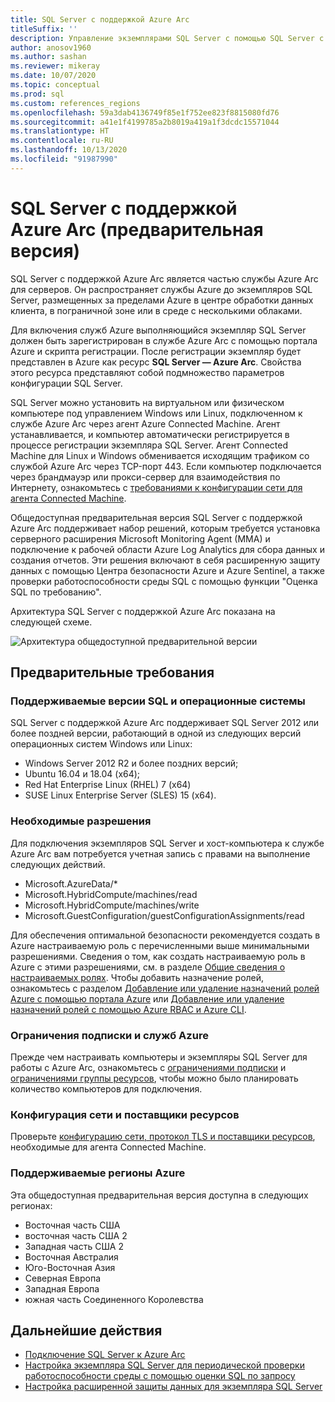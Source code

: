 ```yaml
---
title: SQL Server с поддержкой Azure Arc
titleSuffix: ''
description: Управление экземплярами SQL Server с помощью SQL Server с поддержкой Azure Arc
author: anosov1960
ms.author: sashan
ms.reviewer: mikeray
ms.date: 10/07/2020
ms.topic: conceptual
ms.prod: sql
ms.custom: references_regions
ms.openlocfilehash: 59a3dab4136749f85e1f752ee823f8815080fd76
ms.sourcegitcommit: a41e1f4199785a2b8019a419a1f3dcdc15571044
ms.translationtype: HT
ms.contentlocale: ru-RU
ms.lasthandoff: 10/13/2020
ms.locfileid: "91987990"
---
```

# <a name="azure-arc-enabled-sql-server-preview"></a>SQL Server с поддержкой Azure Arc (предварительная версия)

SQL Server с поддержкой Azure Arc является частью службы Azure Arc для серверов. Он распространяет службы Azure до экземпляров SQL Server, размещенных за пределами Azure в центре обработки данных клиента, в пограничной зоне или в среде с несколькими облаками.

Для включения служб Azure выполняющийся экземпляр SQL Server должен быть зарегистрирован в службе Azure Arc с помощью портала Azure и скрипта регистрации. После регистрации экземпляр будет представлен в Azure как ресурс __SQL Server — Azure Arc__. Свойства этого ресурса представляют собой подмножество параметров конфигурации SQL Server.

SQL Server можно установить на виртуальном или физическом компьютере под управлением Windows или Linux, подключенном к службе Azure Arc через агент Azure Connected Machine. Агент устанавливается, и компьютер автоматически регистрируется в процессе регистрации экземпляра SQL Server. Агент Connected Machine для Linux и Windows обменивается исходящим трафиком со службой Azure Arc через TCP-порт 443. Если компьютер подключается через брандмауэр или прокси-сервер для взаимодействия по Интернету, ознакомьтесь с [требованиями к конфигурации сети для агента Connected Machine](/azure/azure-arc/servers/agent-overview#prerequisites).

Общедоступная предварительная версия SQL Server с поддержкой Azure Arc поддерживает набор решений, которым требуется установка серверного расширения Microsoft Monitoring Agent (MMA) и подключение к рабочей области Azure Log Analytics для сбора данных и создания отчетов. Эти решения включают в себя расширенную защиту данных с помощью Центра безопасности Azure и Azure Sentinel, а также проверки работоспособности среды SQL с помощью функции "Оценка SQL по требованию".

Архитектура SQL Server с поддержкой Azure Arc показана на следующей схеме.

![Архитектура общедоступной предварительной версии](media/overview/pubic-preview-architecture.png)

## <a name="prerequisites"></a>Предварительные требования

### <a name="supported-sql-versions-and-operating-systems"></a>Поддерживаемые версии SQL и операционные системы

SQL Server с поддержкой Azure Arc поддерживает SQL Server 2012 или более поздней версии, работающий в одной из следующих версий операционных систем Windows или Linux:

- Windows Server 2012 R2 и более поздних версий;
- Ubuntu 16.04 и 18.04 (x64);
- Red Hat Enterprise Linux (RHEL) 7 (x64) 
- SUSE Linux Enterprise Server (SLES) 15 (x64).

### <a name="required-permissions"></a>Необходимые разрешения

Для подключения экземпляров SQL Server и хост-компьютера к службе Azure Arc вам потребуется учетная запись с правами на выполнение следующих действий.
   * Microsoft.AzureData/*
   * Microsoft.HybridCompute/machines/read
   * Microsoft.HybridCompute/machines/write
   * Microsoft.GuestConfiguration/guestConfigurationAssignments/read

Для обеспечения оптимальной безопасности рекомендуется создать в Azure настраиваемую роль с перечисленными выше минимальными разрешениями. Сведения о том, как создать настраиваемую роль в Azure с этими разрешениями, см. в разделе [Общие сведения о настраиваемых ролях](/azure/active-directory/users-groups-roles/roles-custom-overview). Чтобы добавить назначение ролей, ознакомьтесь с разделом [Добавление или удаление назначений ролей Azure с помощью портала Azure](/azure/role-based-access-control/role-assignments-portal) или [Добавление или удаление назначений ролей с помощью Azure RBAC и Azure CLI](/azure/role-based-access-control/role-assignments-cli).

### <a name="azure-subscription-and-service-limits"></a>Ограничения подписки и служб Azure

Прежде чем настраивать компьютеры и экземпляры SQL Server для работы с Azure Arc, ознакомьтесь с [ограничениями подписки](/azure/azure-resource-manager/management/azure-subscription-service-limits#subscription-limits) и [ограничениями группы ресурсов](/azure/azure-resource-manager/management/azure-subscription-service-limits#resource-group-limits), чтобы можно было планировать количество компьютеров для подключения.

### <a name="networking-configuration-and-resource-providers"></a>Конфигурация сети и поставщики ресурсов

Проверьте [конфигурацию сети, протокол TLS и поставщики ресурсов](/azure/azure-arc/servers/agent-overview#prerequisites), необходимые для агента Connected Machine.

### <a name="supported-azure-regions"></a>Поддерживаемые регионы Azure

Эта общедоступная предварительная версия доступна в следующих регионах:
- Восточная часть США
- восточная часть США 2
- Западная часть США 2
- Восточная Австралия
- Юго-Восточная Азия
- Северная Европа
- Западная Европа
- южная часть Соединенного Королевства

## <a name="next-steps"></a>Дальнейшие действия

- [Подключение SQL Server к Azure Arc](connect.md)
- [Настройка экземпляра SQL Server для периодической проверки работоспособности среды с помощью оценки SQL по запросу](assess.md)
- [Настройка расширенной защиты данных для экземпляра SQL Server](configure-advanced-data-security.md)